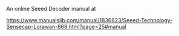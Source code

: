 

An online Seeed Decoder manual at 

https://www.manualslib.com/manual/1836623/Seeed-Technology-Sensecap-Lorawan-868.html?page=25#manual

